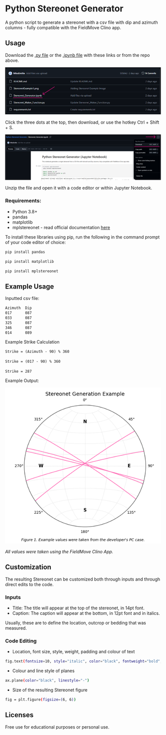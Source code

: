 # Python Stereonet Generator
A python script to generate a stereonet with a csv file with dip and azimuth columns - fully compatible with the FieldMove Clino app.

## Usage

Download the [.py file](Stereonet_Maker_Function.py) or the [.ipynb file](Stereonet_Generator.ipynb) with these links or from the repo above.

![Download Step 1](Images/Download_1.png)

Click the three dots at the top, then download, or use the hotkey Ctrl + Shift + S.

![Download Step 2](Images/Download_2.png)

Unzip the file and open it with a code editor or within Jupyter Notebook.

### Requirements:
- Python 3.8+
- pandas
- matplotlib
- mplstereonet - read official documentation [here](https://pypi.org/project/mplstereonet)

To install these libraries using pip, run the following in the command prompt of your code editor of choice:
```bash
pip install pandas
```
```bash
pip install matplotlib
```
```bash
pip install mplstereonet
```

## Example Usage

Inputted csv file:
```csv
Azimuth  Dip
017      087
033      087
325      087
346      087
014      089
```

Example Strike Calculation

```
Strike = (Azimuth - 90) % 360

Strike = (017 - 90) % 360

Strike = 287
```

Example Output:

![Example Stereonet](Images/StereonetExample1.png)

*All values were taken using the FieldMove Clino App.*

## Customization

The resulting Stereonet can be customized both through inputs and through direct edits to the code.

### Inputs

- Title: The title will appear at the top of the stereonet, in 14pt font.
- Caption: The caption will appear at the bottom, in 12pt font and in italics.

Usually, these are to define the location, outcrop or bedding that was measured.

### Code Editing

- Location, font size, style, weight, padding and colour of text
``` bash
fig.text(fontsize=10, style="italic", color="black", fontweight="bold", pad=30)
```
- Colour and line style of planes
``` bash
ax.plane(color="black", linestyle="-")
```
- Size of the resulting Stereonet figure
``` bash
fig = plt.figure(figsize=(6, 6))
```

## Licenses
Free use for educational purposes or personal use.

